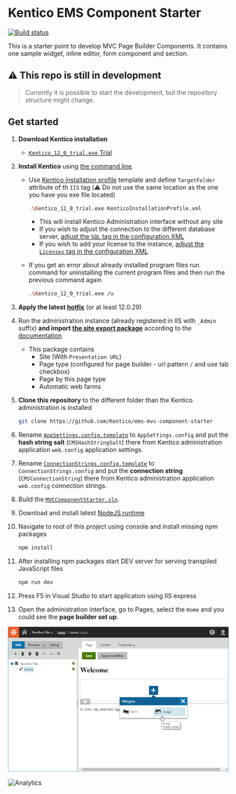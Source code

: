 # Kentico EMS Component Starter
[![Build status](https://ci.appveyor.com/api/projects/status/st73cvjh2vr7r0ck?svg=true)](https://ci.appveyor.com/project/kentico/ems-mvc-component-starter/branch/master)

This is a starter point to develop MVC Page Builder Components. It contains one sample widget, inline editor, form component and section.

## :warning: This repo is still in development

> Currently it is possible to start the development, but the repository structure might change.

## Get started

1. **Download Kentico installation**
    * [`Kentico_12_0_trial.exe` Trial](https://www.kentico.com/download-demo/trial-version)
1. **Install Kentico** using [the command line](https://docs.kentico.com/k12sp/installation/installing-kentico-from-the-command-line/command-line-installation-xml-configuration#Commandlineinstallation-XMLconfiguration-SQL).
    * Use [Kentico installation profile](/KenticoInstallationProfile.xml) template and define `TargetFolder` attribute of th `IIS` tag (:warning: Do not use the same location as the one you have you exe file located)
      ```sh
      .\Kentico_12_0_trial.exe KenticoInstallationProfile.xml
      ```
        * This will install Kentico Administration interface without any site
        * If you wish to adjust the connection to the different database server, [adjust the `SQL` tag in the configuration XML](https://docs.kentico.com/k12sp/installation/installing-kentico-from-the-command-line/command-line-installation-xml-configuration#Commandlineinstallation-XMLconfiguration-SQL)
        * If you wish to add your license to the instance, [adjust the `Licenses` tag in the configuration XML](https://docs.kentico.com/k12sp/installation/installing-kentico-from-the-command-line/command-line-installation-xml-configuration#Commandlineinstallation-XMLconfiguration-Licenses)

    * If you get an error about already installed program files run command for uninstalling the current program files and then run the previous command again

      ```sh
      .\Kentico_12_0_trial.exe /u
      ```

1. **Apply the latest [hotfix](https://devnet.kentico.com/download/hotfixes)** (or at least 12.0.29)

1. Run the administration instance (already registered in IIS with `_Admin` suffix) **and import [the site export package](/SandboxSite.zip)** according to the [documentation](https://docs.kentico.com/K12SP/Importing+a+site+or+objects)
    * This package contains
        * Site (With `Presentation URL`)
        * Page type (configured for page builder - url pattern `/` and use tab  checkbox)
        * Page by this page type
        * Automatic web farms

1. **Clone this repository** to the different folder than the Kentico administration is installed

    ```sh
    git clone https://github.com/Kentico/ems-mvc-component-starter
    ```

1. Rename [`AppSettings.config.template`](/SandboxSite/AppSettings.config.template) to `AppSettings.config` and put the **hash string salt** (`CMSHashStringSalt`) there from Kentico administration application `web.config` application settings.

1. Rename [`ConnectionStrings.config.template`](/SandboxSite/ConnectionStrings.config.template) to `ConnectionStrings.config` and put the **connection string** (`CMSConnectionString`) there from Kentico administration application `web.config` connection strings.

1. Build the [`MVCComponentStarter.sln`](/MVCComponentStarter.sln).

1. Download and install latest [NodeJS runtime](https://nodejs.org/en/)

1. Navigate to root of this project using console and install missing npm packages
    ```sh
    npm install
    ```
1. After installing npm packages start DEV server for serving transpiled JavaScript files
    ```sh
    npm run dev
    ```

1. Press F5 in Visual Studio to start application using IIS express

1. Open the administration interface, go to Pages, select the `Home` and you could see the **page builder set up**.

![Starter showcase](/Starter.png)

![Analytics](https://kentico-ga-beacon.azurewebsites.net/api/UA-69014260-4/Kentico/ems-mvc-component-boilerplate?pixel)
